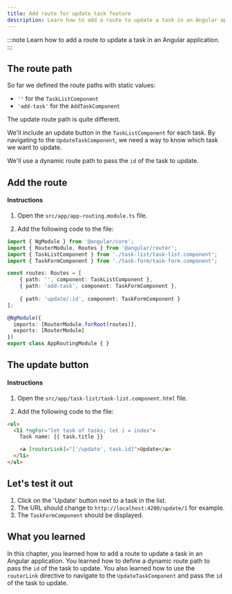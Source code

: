 ```yaml
---
title: Add route for update task feature
description: Learn how to add a route to update a task in an Angular application.
---
```


:::note
Learn how to add a route to update a task in an Angular application.
:::

## The route path

So far we defined the route paths with static values:

- `''` for the `TaskListComponent`
- `'add-task'` for the `AddTaskComponent`

The update route path is quite different.

We'll include an update button in the `TaskListComponent` for each task.
By navigating to the `UpdateTaskComponent`, we need a way to know which task we want to update.

We'll use a dynamic route path to pass the `id` of the task to update.

## Add the route

#### Instructions

1. Open the `src/app/app-routing.module.ts` file.

2. Add the following code to the file:

```typescript ins={"1. Add the route for the update task feature": 9-10}
import { NgModule } from '@angular/core';
import { RouterModule, Routes } from '@angular/router';
import { TaskListComponent } from './task-list/task-list.component';
import { TaskFormComponent } from './task-form/task-form.component';

const routes: Routes = [
    { path: '', component: TaskListComponent },
    { path: 'add-task', component: TaskFormComponent },
    
    { path: 'update/:id', component: TaskFormComponent }
];

@NgModule({
  imports: [RouterModule.forRoot(routes)],
  exports: [RouterModule]
})
export class AppRoutingModule { }
```

## The update button

#### Instructions

1. Open the `src/app/task-list/task-list.component.html` file.

2. Add the following code to the file:

```html ins={"1. Add the update button": 4-5}
<ul>
  <li *ngFor="let task of tasks; let i = index">
    Task name: {{ task.title }}

    <a [routerLink]="['/update', task.id]">Update</a>
  </li>
</ul>
```

## Let's test it out

1. Click on the 'Update' button next to a task in the list.
2. The URL should change to `http://localhost:4200/update/1` for example.
3. The `TaskFormComponent` should be displayed.

## What you learned

In this chapter, you learned how to add a route to update a task in an Angular application. You learned how to define a dynamic route path to pass the `id` of the task to update. You also learned how to use the `routerLink` directive to navigate to the `UpdateTaskComponent` and pass the `id` of
the task to update.

